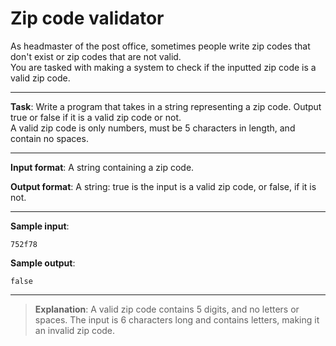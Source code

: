 # Zip code validator

As headmaster of the post office, sometimes people write zip codes that don't exist or zip codes that are not valid.   
You are tasked with making a system to check if the inputted zip code is a valid zip code.  
 
---

**Task**: Write a program that takes in a string representing a zip code. Output true or false if it is a valid zip code or not.  
A valid zip code is only numbers, must be 5 characters in length, and contain no spaces. 
 
---

**Input format**: A string containing a zip code. 
 
**Output format**: A string: true is the input is a valid zip code, or false, if it is not.  

---

**Sample input**:  
```
752f78
``` 
 
**Sample output**:  
```
false
```

---

>**Explanation**: A valid zip code contains 5 digits, and no letters or spaces. The input is 6 characters long and contains letters, making it an invalid zip code.